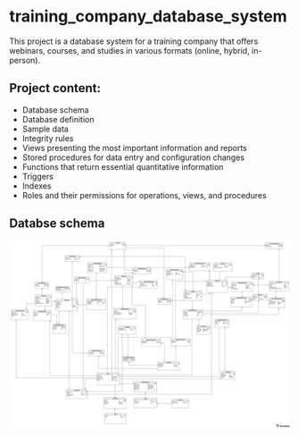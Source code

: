 # training_company_database_system

This project is a database system for a training company that offers webinars, courses, and studies in various formats (online, hybrid, in-person).

## Project content:
- Database schema
- Database definition
- Sample data
- Integrity rules
- Views presenting the most important information and reports
- Stored procedures for data entry and configuration changes
- Functions that return essential quantitative information
- Triggers
- Indexes
- Roles and their permissions for operations, views, and procedures

## Databse schema
![alt text](databse_schema.png)